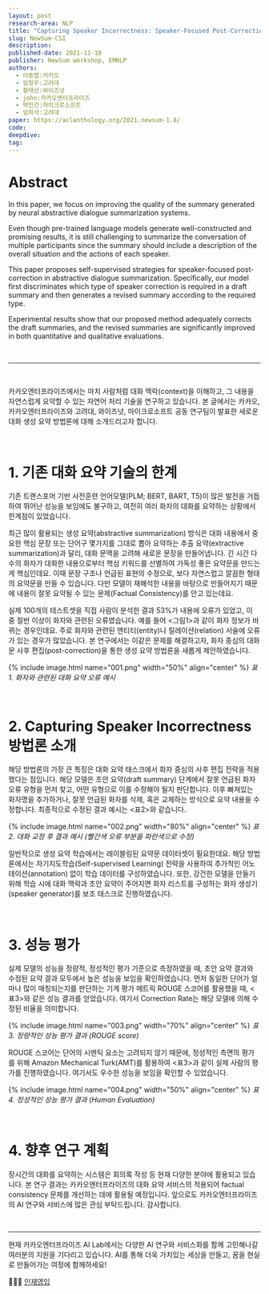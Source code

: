 ```yaml
---
layout: post
research-area: NLP
title: "Capturing Speaker Incorrectness: Speaker-Focused Post-Correction for Abstractive Dialogue Summarization"
slug: NewSum-CSI
description:
published-date: 2021-11-10
publisher: NewSum workshop, EMNLP
authors:
  - 이동엽:카카오
  - 임정우:고려대
  - 황태선:와이즈넛
  - john:카카오엔터프라이즈
  - 박민건:마이크로소프트
  - 임희석:고려대
paper: https://aclanthology.org/2021.newsum-1.8/  
code:
deepdive:
tag:
---
```


# Abstract

In this paper, we focus on improving the quality of the summary generated by neural abstractive dialogue summarization systems.

Even though pre-trained language models generate well-constructed and promising results, it is still challenging to summarize the conversation of multiple participants since the summary should include a description of the overall situation and the actions of each speaker.

This paper proposes self-supervised strategies for speaker-focused post-correction in abstractive dialogue summarization. Specifically, our model first discriminates which type of speaker correction is required in a draft summary and then generates a revised summary according to the required type.

Experimental results show that our proposed method adequately corrects the draft summaries, and the revised summaries are significantly improved in both quantitative and qualitative evaluations.

<br/>

***

<br/>

카카오엔터프라이즈에서는 마치 사람처럼 대화 맥락(context)을 이해하고, 그 내용을 자연스럽게 요약할 수 있는 자연어 처리 기술을 연구하고 있습니다. 본 글에서는 카카오, 카카오엔터프라이즈와 고려대, 와이즈넛, 마이크로소프트 공동 연구팀이 발표한 새로운 대화 생성 요약 방법론에 대해 소개드리고자 합니다.

<br/>

# 1. 기존 대화 요약 기술의 한계

기존 트랜스포머 기반 사전훈련 언어모델(PLM; BERT, BART, T5)이 많은 발전을 거듭하여 뛰어난 성능을 보임에도 불구하고, 여전히 여러 화자의 대화를 요약하는 상황에서 한계점이 있었습니다.

최근 많이 활용되는 생성 요약(abstractive summarization) 방식은 대화 내용에서 중요한 핵심 문장 또는 단어구 몇가지를 그대로 뽑아 요약하는 추출 요약(extractive summarization)과 달리, 대화 문맥을 고려해 새로운 문장을 만들어냅니다. 긴 시간 다수의 화자가 대화한 내용으로부터 핵심 키워드를 선별하여 가독성 좋은 요약문을 만드는게 핵심인데요. 이때 문장 구조나 언급된 표현의 수정으로, 보다 자연스럽고 깔끔한 형태의 요약문을 만들 수 있습니다. 다만 모델이 재해석한 내용을 바탕으로 만들어지기 때문에 내용이 잘못 요약될 수 있는 문제(Factual Consistency)를 안고 있는데요.

실제 100개의 테스트셋을 직접 사람이 분석한 결과 53%가 내용에 오류가 있었고, 이 중 절반 이상이 화자와 관련된 오류였습니다. 예를 들어 <그림1>과 같이 화자 정보가 바뀌는 경우인데요. 주로 화자와 관련된 엔티티(entity)나 릴레이션(relation) 서술에 오류가 있는 경우가 많았습니다. 본 연구에서는 이같은 문제를 해결하고자, 화자 중심의 대화문 사후 편집(post-correction)을 통한 생성 요약 방법론을 새롭게 제안하였습니다.

{% include image.html name="001.png" width="50%" align="center" %}
<em class="center">표1. 화자와 관련된 대화 요약 오류 예시</em>

<br/>

# 2.  Capturing Speaker Incorrectness 방법론 소개

해당 방법론의 가장 큰 특징은 대화 요약 태스크에서 화자 중심의 사후 편집 전략을 적용했다는 점입니다. 해당 모델은 초안 요약(draft summary) 단계에서 잘못 언급된 화자 오류 유형을 먼저 찾고, 어떤 유형으로 이를 수정해야 될지 판단합니다. 이후 빠져있는 화자명을 추가하거나, 잘못 언급된 화자를 삭제, 혹은 교체하는 방식으로 요약 내용을 수정합니다. 최종적으로 수정된 결과 예시는 <표2>와 같습니다.

{% include image.html name="002.png" width="80%" align="center" %}
<em class="center">표2. 대화 교정 후 결과 예시 (빨간색 오류 부분을 파란색으로 수정)</em>

일반적으로 생성 요약 학습에서는 레이블링된 요약문 데이터셋이 필요한데요. 해당 방법론에서는 자기지도학습(Self-supervised Learning) 전략을 사용하여 추가적인 어노테이션(annotation) 없이 학습 데이터를 구성하였습니다. 또한, 강건한 모델을 만들기 위해 학습 시에 대화 맥락과 초안 요약이 주어지면 화자 리스트를 구성하는 화자 생성기(speaker generator)를 보조 태스크로 진행하였습니다.

<br/>

# 3. 성능 평가

실제 모델의 성능을 정량적, 정성적인 평가 기준으로 측정하였을 때, 초안 요약 결과와 수정된 요약 결과 모두에서 높은 성능을 보임을 확인하였습니다. 먼저 동일한 단어가 얼마나 많이 매칭되는지를 판단하는 기계 평가 메트릭 ROUGE 스코어를 활용했을 때, <표3>와 같은 성능 결과를 얻었습니다. 여기서 Correction Rate는 해당 모델에 의해 수정된 비율을 의미합니다.

{% include image.html name="003.png" width="70%" align="center" %}
<em class="center">표3. 정량적인 성능 평가 결과 (ROUGE score)</em>

ROUGE 스코어는 단어의 시멘틱 요소는 고려되지 않기 때문에, 정성적인 측면의 평가를 위해 Amazon Mechanical Turk(AMT)를 활용하여 <표3>과 같이 실제 사람의 평가를 진행하였습니다. 여기서도 우수한 성능을 보임을 확인할 수 있었습니다.
 
{% include image.html name="004.png" width="50%" align="center" %}
<em class="center">표4. 정성적인 성능 평가 결과 (Human Evaluation)</em>

<br/>

# 4. 향후 연구 계획

장시간의 대화를 요약하는 시스템은 회의록 작성 등 현재 다양한 분야에 활용되고 있습니다. 본 연구 결과는 카카오엔터프라이즈의 대화 요약 서비스의 적용되어 factual consistency 문제를 개선하는 데에 활용될 예정입니다. 앞으로도 카카오엔터프라이즈의 AI 연구와 서비스에 많은 관심 부탁드립니다. 감사합니다.

<br/>

***

현재 카카오엔터프라이즈 AI Lab에서는 다양한 AI 연구와 서비스화를 함께 고민해나갈 여러분의 지원을 기다리고 있습니다. AI를 통해 더욱 가치있는 세상을 만들고, 꿈을 현실로 만들어가는 여정에 함께하세요!

👨🏻‍💻 [인재영입](http://kko.to/ailab_career)
